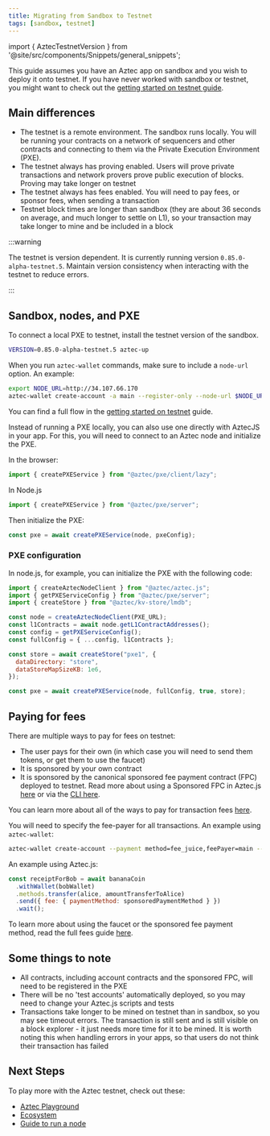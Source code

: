 ```yaml
---
title: Migrating from Sandbox to Testnet
tags: [sandbox, testnet]
---
```

import { AztecTestnetVersion } from '@site/src/components/Snippets/general_snippets';

This guide assumes you have an Aztec app on sandbox and you wish to deploy it onto testnet. If you have never worked with sandbox or testnet, you might want to check out the [getting started on testnet guide](./developers/getting_started.md).

## Main differences

- The testnet is a remote environment. The sandbox runs locally. You will be running your contracts on a network of sequencers and other contracts and connecting to them via the Private Execution Environment (PXE).
- The testnet always has proving enabled. Users will prove private transactions and network provers prove public execution of blocks. Proving may take longer on testnet
- The testnet always has fees enabled. You will need to pay fees, or sponsor fees, when sending a transaction
- Testnet block times are longer than sandbox (they are about 36 seconds on average, and much longer to settle on L1), so your transaction may take longer to mine and be included in a block

:::warning

The testnet is version dependent. It is currently running version `0.85.0-alpha-testnet.5`. Maintain version consistency when interacting with the testnet to reduce errors.

:::

## Sandbox, nodes, and PXE

To connect a local PXE to testnet, install the testnet version of the sandbox.

```sh
VERSION=0.85.0-alpha-testnet.5 aztec-up
```

When you run `aztec-wallet` commands, make sure to include a `node-url` option. An example:

```sh
export NODE_URL=http://34.107.66.170
aztec-wallet create-account -a main --register-only --node-url $NODE_URL
```

You can find a full flow in the [getting started on testnet](./developers/getting_started.md) guide.

Instead of running a PXE locally, you can also use one directly with AztecJS in your app. For this, you will need to connect to an Aztec node and initialize the PXE.

In the browser:

```javascript
import { createPXEService } from "@aztec/pxe/client/lazy";
```

In Node.js

```javascript
import { createPXEService } from "@aztec/pxe/server";
```

Then initialize the PXE:

```javascript
const pxe = await createPXEService(node, pxeConfig);
```

### PXE configuration

In node.js, for example, you can initialize the PXE with the following code:

```javascript
import { createAztecNodeClient } from "@aztec/aztec.js";
import { getPXEServiceConfig } from "@aztec/pxe/server";
import { createStore } from "@aztec/kv-store/lmdb";

const node = createAztecNodeClient(PXE_URL);
const l1Contracts = await node.getL1ContractAddresses();
const config = getPXEServiceConfig();
const fullConfig = { ...config, l1Contracts };

const store = await createStore("pxe1", {
  dataDirectory: "store",
  dataStoreMapSizeKB: 1e6,
});

const pxe = await createPXEService(node, fullConfig, true, store);
```

## Paying for fees

There are multiple ways to pay for fees on testnet:

- The user pays for their own (in which case you will need to send them tokens, or get them to use the faucet)
- It is sponsored by your own contract
- It is sponsored by the canonical sponsored fee payment contract (FPC) deployed to testnet. Read more about using a Sponsored FPC in Aztec.js [here](./developers/guides/js_apps/pay_fees.md#sponsored-fee-paying-contract) or via the [CLI here](./developers/reference/environment_reference/cli_wallet_reference#sponsored-fee-paying-contract).

You can learn more about all of the ways to pay for transaction fees [here](./developers/guides/js_apps/pay_fees.md).

You will need to specify the fee-payer for all transactions. An example using `aztec-wallet`:

```sh
aztec-wallet create-account --payment method=fee_juice,feePayer=main --node-url $NODE_URL
```

An example using Aztec.js:

```javascript
const receiptForBob = await bananaCoin
  .withWallet(bobWallet)
  .methods.transfer(alice, amountTransferToAlice)
  .send({ fee: { paymentMethod: sponsoredPaymentMethod } })
  .wait();
```

To learn more about using the faucet or the sponsored fee payment method, read the full fees guide [here](./developers/tutorials/codealong/first_fees.md).

## Some things to note

- All contracts, including account contracts and the sponsored FPC, will need to be registered in the PXE
- There will be no 'test accounts' automatically deployed, so you may need to change your Aztec.js scripts and tests
- Transactions take longer to be mined on testnet than in sandbox, so you may see timeout errors. The transaction is still sent and is still visible on a block explorer - it just needs more time for it to be mined. It is worth noting this when handling errors in your apps, so that users do not think their transaction has failed

## Next Steps

To play more with the Aztec testnet, check out these:

- [Aztec Playground](https://play.aztec.network/)
- [Ecosystem](https://www.aztec.network/ecosystem)
- [Guide to run a node](the_aztec_network/index.md)

